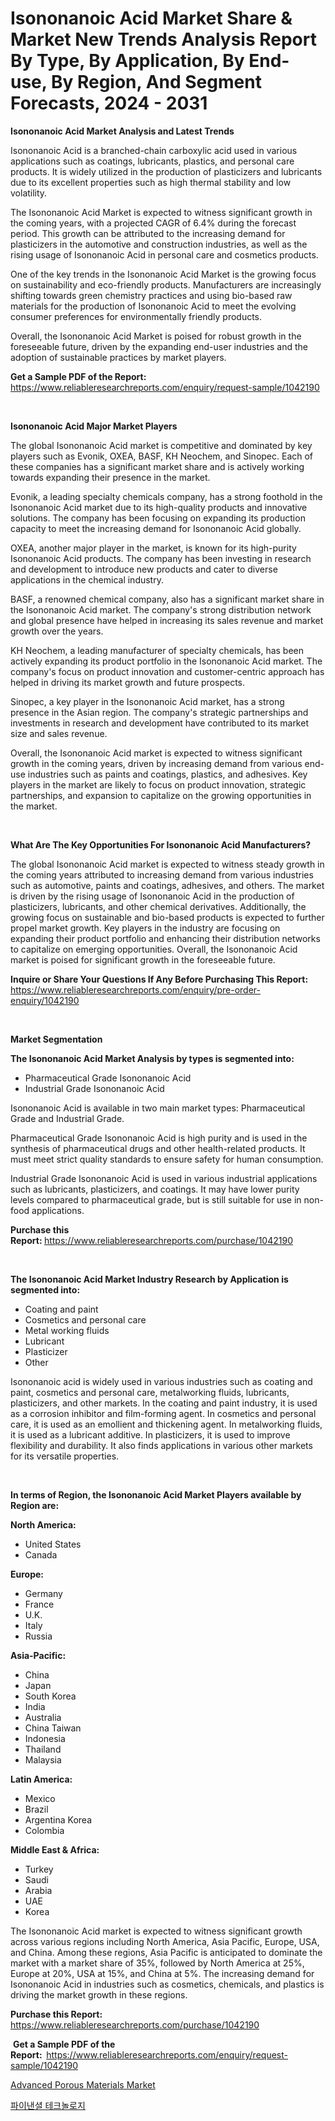 <p><h1>Isononanoic Acid Market Share & Market New Trends Analysis Report By Type, By Application, By End-use, By Region, And Segment Forecasts, 2024 - 2031</h1></p><p><strong>Isononanoic Acid Market Analysis and Latest Trends</strong></p>
<p><p>Isononanoic Acid is a branched-chain carboxylic acid used in various applications such as coatings, lubricants, plastics, and personal care products. It is widely utilized in the production of plasticizers and lubricants due to its excellent properties such as high thermal stability and low volatility.</p><p>The Isononanoic Acid Market is expected to witness significant growth in the coming years, with a projected CAGR of 6.4% during the forecast period. This growth can be attributed to the increasing demand for plasticizers in the automotive and construction industries, as well as the rising usage of Isononanoic Acid in personal care and cosmetics products.</p><p>One of the key trends in the Isononanoic Acid Market is the growing focus on sustainability and eco-friendly products. Manufacturers are increasingly shifting towards green chemistry practices and using bio-based raw materials for the production of Isononanoic Acid to meet the evolving consumer preferences for environmentally friendly products.</p><p>Overall, the Isononanoic Acid Market is poised for robust growth in the foreseeable future, driven by the expanding end-user industries and the adoption of sustainable practices by market players.</p></p>
<p><strong>Get a Sample PDF of the Report:&nbsp;</strong> <a href="https://www.reliableresearchreports.com/enquiry/request-sample/1042190">https://www.reliableresearchreports.com/enquiry/request-sample/1042190</a></p>
<p>&nbsp;</p>
<p><strong>Isononanoic Acid Major Market Players</strong></p>
<p><p>The global Isononanoic Acid market is competitive and dominated by key players such as Evonik, OXEA, BASF, KH Neochem, and Sinopec. Each of these companies has a significant market share and is actively working towards expanding their presence in the market.</p><p>Evonik, a leading specialty chemicals company, has a strong foothold in the Isononanoic Acid market due to its high-quality products and innovative solutions. The company has been focusing on expanding its production capacity to meet the increasing demand for Isononanoic Acid globally.</p><p>OXEA, another major player in the market, is known for its high-purity Isononanoic Acid products. The company has been investing in research and development to introduce new products and cater to diverse applications in the chemical industry.</p><p>BASF, a renowned chemical company, also has a significant market share in the Isononanoic Acid market. The company's strong distribution network and global presence have helped in increasing its sales revenue and market growth over the years.</p><p>KH Neochem, a leading manufacturer of specialty chemicals, has been actively expanding its product portfolio in the Isononanoic Acid market. The company's focus on product innovation and customer-centric approach has helped in driving its market growth and future prospects.</p><p>Sinopec, a key player in the Isononanoic Acid market, has a strong presence in the Asian region. The company's strategic partnerships and investments in research and development have contributed to its market size and sales revenue.</p><p>Overall, the Isononanoic Acid market is expected to witness significant growth in the coming years, driven by increasing demand from various end-use industries such as paints and coatings, plastics, and adhesives. Key players in the market are likely to focus on product innovation, strategic partnerships, and expansion to capitalize on the growing opportunities in the market.</p></p>
<p>&nbsp;</p>
<p><strong>What Are The Key Opportunities For Isononanoic Acid Manufacturers?</strong></p>
<p><p>The global Isononanoic Acid market is expected to witness steady growth in the coming years attributed to increasing demand from various industries such as automotive, paints and coatings, adhesives, and others. The market is driven by the rising usage of Isononanoic Acid in the production of plasticizers, lubricants, and other chemical derivatives. Additionally, the growing focus on sustainable and bio-based products is expected to further propel market growth. Key players in the industry are focusing on expanding their product portfolio and enhancing their distribution networks to capitalize on emerging opportunities. Overall, the Isononanoic Acid market is poised for significant growth in the foreseeable future.</p></p>
<p><strong>Inquire or Share Your Questions If Any Before Purchasing This Report:</strong> <a href="https://www.reliableresearchreports.com/enquiry/pre-order-enquiry/1042190">https://www.reliableresearchreports.com/enquiry/pre-order-enquiry/1042190</a></p>
<p>&nbsp;</p>
<p><strong>Market Segmentation</strong></p>
<p><strong>The Isononanoic Acid Market Analysis by types is segmented into:</strong></p>
<p><ul><li>Pharmaceutical Grade Isononanoic Acid</li><li>Industrial Grade Isononanoic Acid</li></ul></p>
<p><p>Isononanoic Acid is available in two main market types: Pharmaceutical Grade and Industrial Grade. </p><p>Pharmaceutical Grade Isononanoic Acid is high purity and is used in the synthesis of pharmaceutical drugs and other health-related products. It must meet strict quality standards to ensure safety for human consumption.</p><p>Industrial Grade Isononanoic Acid is used in various industrial applications such as lubricants, plasticizers, and coatings. It may have lower purity levels compared to pharmaceutical grade, but is still suitable for use in non-food applications.</p></p>
<p><strong>Purchase this Report:&nbsp;</strong><a href="https://www.reliableresearchreports.com/purchase/1042190">https://www.reliableresearchreports.com/purchase/1042190</a></p>
<p>&nbsp;</p>
<p><strong>The Isononanoic Acid Market Industry Research by Application is segmented into:</strong></p>
<p><ul><li>Coating and paint</li><li>Cosmetics and personal care</li><li>Metal working fluids</li><li>Lubricant</li><li>Plasticizer</li><li>Other</li></ul></p>
<p><p>Isononanoic acid is widely used in various industries such as coating and paint, cosmetics and personal care, metalworking fluids, lubricants, plasticizers, and other markets. In the coating and paint industry, it is used as a corrosion inhibitor and film-forming agent. In cosmetics and personal care, it is used as an emollient and thickening agent. In metalworking fluids, it is used as a lubricant additive. In plasticizers, it is used to improve flexibility and durability. It also finds applications in various other markets for its versatile properties.</p></p>
<p>&nbsp;</p>
<p><strong>In terms of Region, the Isononanoic Acid Market Players available by Region are:</strong></p>
<p>
    <p> <strong> North America: </strong>
        <ul>
            <li>United States</li>
            <li>Canada</li>
        </ul>
        </p> 
    <p> <strong> Europe: </strong>
        <ul>
            <li>Germany</li>
            <li>France</li>
            <li>U.K.</li>
            <li>Italy</li>
            <li>Russia</li>
        </ul>
        </p> 
    <p> <strong> Asia-Pacific: </strong>
        <ul>
            <li>China</li>
            <li>Japan</li>
            <li>South Korea</li>
            <li>India</li>
            <li>Australia</li>
            <li>China Taiwan</li>
            <li>Indonesia</li>
            <li>Thailand</li>
            <li>Malaysia</li>
        </ul>
        </p> 
    <p> <strong> Latin America: </strong>
        <ul>
            <li>Mexico</li>
            <li>Brazil</li>
            <li>Argentina Korea</li>
            <li>Colombia</li>
        </ul>
        </p> 
    <p> <strong> Middle East & Africa: </strong>
        <ul>
            <li>Turkey</li>
            <li>Saudi</li>
            <li>Arabia</li>
            <li>UAE</li>
            <li>Korea</li>
        </ul>
    </p>
    </p>
<p><p>The Isononanoic Acid market is expected to witness significant growth across various regions including North America, Asia Pacific, Europe, USA, and China. Among these regions, Asia Pacific is anticipated to dominate the market with a market share of 35%, followed by North America at 25%, Europe at 20%, USA at 15%, and China at 5%. The increasing demand for Isononanoic Acid in industries such as cosmetics, chemicals, and plastics is driving the market growth in these regions.</p></p>
<p><strong>Purchase this Report: </strong><a href="https://www.reliableresearchreports.com/purchase/1042190">https://www.reliableresearchreports.com/purchase/1042190</a></p>
<p>&nbsp;<strong>Get a Sample PDF of the Report:&nbsp;&nbsp;</strong><a href="https://www.reliableresearchreports.com/enquiry/request-sample/1042190">https://www.reliableresearchreports.com/enquiry/request-sample/1042190</a></p>
<p><strong></strong></p>
<p><p><a href="https://github.com/RickHolmes3/Market-Research-Report-List-3/blob/main/advanced-porous-materials-market.md">Advanced Porous Materials Market</a></p><p><a href="https://github.com/crfsywufhm81415/Market-Research-Report-List-1/blob/main/9431960194074.md">파이낸셜 테크놀로지</a></p></p>